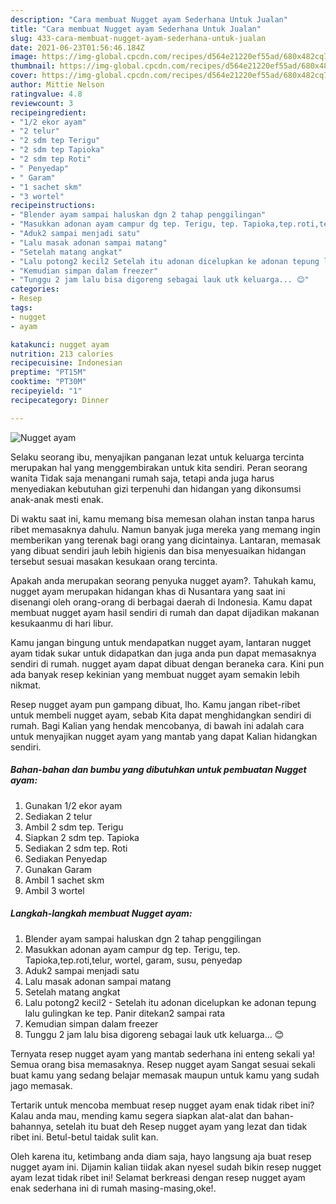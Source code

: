 ```yaml
---
description: "Cara membuat Nugget ayam Sederhana Untuk Jualan"
title: "Cara membuat Nugget ayam Sederhana Untuk Jualan"
slug: 433-cara-membuat-nugget-ayam-sederhana-untuk-jualan
date: 2021-06-23T01:56:46.184Z
image: https://img-global.cpcdn.com/recipes/d564e21220ef55ad/680x482cq70/nugget-ayam-foto-resep-utama.jpg
thumbnail: https://img-global.cpcdn.com/recipes/d564e21220ef55ad/680x482cq70/nugget-ayam-foto-resep-utama.jpg
cover: https://img-global.cpcdn.com/recipes/d564e21220ef55ad/680x482cq70/nugget-ayam-foto-resep-utama.jpg
author: Mittie Nelson
ratingvalue: 4.8
reviewcount: 3
recipeingredient:
- "1/2 ekor ayam"
- "2 telur"
- "2 sdm tep Terigu"
- "2 sdm tep Tapioka"
- "2 sdm tep Roti"
- " Penyedap"
- " Garam"
- "1 sachet skm"
- "3 wortel"
recipeinstructions:
- "Blender ayam sampai haluskan dgn 2 tahap penggilingan"
- "Masukkan adonan ayam campur dg tep. Terigu, tep. Tapioka,tep.roti,telur, wortel, garam, susu, penyedap"
- "Aduk2 sampai menjadi satu"
- "Lalu masak adonan sampai matang"
- "Setelah matang angkat"
- "Lalu potong2 kecil2 Setelah itu adonan dicelupkan ke adonan tepung lalu gulingkan ke tep. Panir ditekan2 sampai rata"
- "Kemudian simpan dalam freezer"
- "Tunggu 2 jam lalu bisa digoreng sebagai lauk utk keluarga... 😊"
categories:
- Resep
tags:
- nugget
- ayam

katakunci: nugget ayam 
nutrition: 213 calories
recipecuisine: Indonesian
preptime: "PT15M"
cooktime: "PT30M"
recipeyield: "1"
recipecategory: Dinner

---
```



![Nugget ayam](https://img-global.cpcdn.com/recipes/d564e21220ef55ad/680x482cq70/nugget-ayam-foto-resep-utama.jpg)

Selaku seorang ibu, menyajikan panganan lezat untuk keluarga tercinta merupakan hal yang menggembirakan untuk kita sendiri. Peran seorang  wanita Tidak saja menangani rumah saja, tetapi anda juga harus menyediakan kebutuhan gizi terpenuhi dan hidangan yang dikonsumsi anak-anak mesti enak.

Di waktu  saat ini, kamu memang bisa memesan olahan instan tanpa harus ribet memasaknya dahulu. Namun banyak juga mereka yang memang ingin memberikan yang terenak bagi orang yang dicintainya. Lantaran, memasak yang dibuat sendiri jauh lebih higienis dan bisa menyesuaikan hidangan tersebut sesuai masakan kesukaan orang tercinta. 



Apakah anda merupakan seorang penyuka nugget ayam?. Tahukah kamu, nugget ayam merupakan hidangan khas di Nusantara yang saat ini disenangi oleh orang-orang di berbagai daerah di Indonesia. Kamu dapat membuat nugget ayam hasil sendiri di rumah dan dapat dijadikan makanan kesukaanmu di hari libur.

Kamu jangan bingung untuk mendapatkan nugget ayam, lantaran nugget ayam tidak sukar untuk didapatkan dan juga anda pun dapat memasaknya sendiri di rumah. nugget ayam dapat dibuat dengan beraneka cara. Kini pun ada banyak resep kekinian yang membuat nugget ayam semakin lebih nikmat.

Resep nugget ayam pun gampang dibuat, lho. Kamu jangan ribet-ribet untuk membeli nugget ayam, sebab Kita dapat menghidangkan sendiri di rumah. Bagi Kalian yang hendak mencobanya, di bawah ini adalah cara untuk menyajikan nugget ayam yang mantab yang dapat Kalian hidangkan sendiri.

<!--inarticleads1-->

##### Bahan-bahan dan bumbu yang dibutuhkan untuk pembuatan Nugget ayam:

1. Gunakan 1/2 ekor ayam
1. Sediakan 2 telur
1. Ambil 2 sdm tep. Terigu
1. Siapkan 2 sdm tep. Tapioka
1. Sediakan 2 sdm tep. Roti
1. Sediakan  Penyedap
1. Gunakan  Garam
1. Ambil 1 sachet skm
1. Ambil 3 wortel




<!--inarticleads2-->

##### Langkah-langkah membuat Nugget ayam:

1. Blender ayam sampai haluskan dgn 2 tahap penggilingan
1. Masukkan adonan ayam campur dg tep. Terigu, tep. Tapioka,tep.roti,telur, wortel, garam, susu, penyedap
1. Aduk2 sampai menjadi satu
1. Lalu masak adonan sampai matang
1. Setelah matang angkat
1. Lalu potong2 kecil2 - Setelah itu adonan dicelupkan ke adonan tepung lalu gulingkan ke tep. Panir ditekan2 sampai rata
1. Kemudian simpan dalam freezer
1. Tunggu 2 jam lalu bisa digoreng sebagai lauk utk keluarga... 😊




Ternyata resep nugget ayam yang mantab sederhana ini enteng sekali ya! Semua orang bisa memasaknya. Resep nugget ayam Sangat sesuai sekali buat kamu yang sedang belajar memasak maupun untuk kamu yang sudah jago memasak.

Tertarik untuk mencoba membuat resep nugget ayam enak tidak ribet ini? Kalau anda mau, mending kamu segera siapkan alat-alat dan bahan-bahannya, setelah itu buat deh Resep nugget ayam yang lezat dan tidak ribet ini. Betul-betul taidak sulit kan. 

Oleh karena itu, ketimbang anda diam saja, hayo langsung aja buat resep nugget ayam ini. Dijamin kalian tiidak akan nyesel sudah bikin resep nugget ayam lezat tidak ribet ini! Selamat berkreasi dengan resep nugget ayam enak sederhana ini di rumah masing-masing,oke!.

